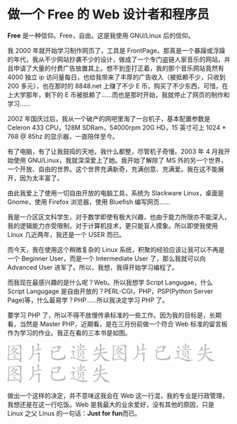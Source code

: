 # 做一个 Free 的 Web 设计者和程序员

**Free** 是一种信仰。Free，自由。这是我使用 GNU/Linux 后的信仰。

我 2000 年就开始学习制作网页了，工具是 FrontPage。那真是一个暴躁或浮躁的年代，我从不少网站抄袭不少的设计，做成了一个专门盗链人家音乐的网站，并且申请了大量的付费广告放置其上。想不到歪打正着，我的那个音乐网站竟然有 4000 独立 ip 访问量每日，也给我带来了丰厚的广告收入（被抵赖不少，只收到 200 多元），也在那时的 8848.net 上赚了不少 E 币，购买了不少东西，可惜，在上大学那年，剩下的 E 币被抵赖了……而也是那时开始，我就停止了网页的制作和学习……

2002 年国庆过后，我从一个破产的网吧里淘了一台机子，基本配置参数是 Celeron 433 CPU，128M SDRam，54000rpm 20G HD，15 英寸可上 1024 \* 768 @ 85hz 的显示器，一直陪伴至今。

有了电脑，有了让我鼓捣的天地，我什么都整，尽管机子奇慢。2003 年 4 月我开始使用 GNU/Linux，我就深深爱上了她。我开始了解除了 MS 外的另一个世界，一个开放、自由的世界。这个世界充满新奇，充满创意、充满爱。我在这不能展开，因为太丰富了。

由此我爱上了使用一切自由开放的电脑工具，系统为 Slackware Linux，桌面是 Gnome，使用 Firefox 浏览器，使用 Bluefish 编写网页……

我是一介区区文科学生，对于数学即使有极大兴趣，也由于能力所限亦不能深入，我的逻辑能力亦受限制，对于计算机技术，更只能盲人摸象。所以即使我使用 Linux 几近两年，我还是一个 USER 而已。

而今天，我在使用这个稍微复杂的 Linux 系统，积聚的经验应该让我可以不再是一个 Beginner User，而是一个 Intermediate User 了，那么我就可以向 Advanced User 进军了。所以，我想，我得开始学习编程了。

而我现在最感兴趣的是什么呢？Web。所以我想学 Script Langugae，什么 Script Langugage 是自由开放的？PERL-CGI，PHP，PSP(Python Server Page)等，什么最易学？PHP……所以我决定学习 PHP 了。

要学习 PHP 了，所以不得不放慢传承标准的一些工作。因为我的目标是，长期看，当然是 Master PHP，近期看，是在三月份前做一个符合 Web 标准的留言板作为学习的作业。我正在看的三本书是如图。

![](/assets/missing.png)
![](/assets/missing.png)
![](/assets/missing.png)

做出一个这样的决定，并不意味这我会在 Web 这一行混，我的专业是行政管理，我想还是在这一行吃饭。Web 是我最大的业余爱好，没有其他的原因，只是 Linux 之父 Linus 的一句话：**Just for fun**而已。
